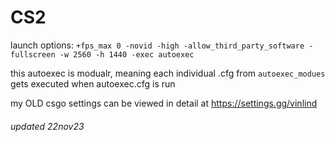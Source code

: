 # CS2
launch options: `+fps_max 0 -novid -high -allow_third_party_software -fullscreen -w 2560 -h 1440 -exec autoexec`

this autoexec is modualr, meaning each individual .cfg from `autoexec_modues` gets executed when autoexec.cfg is run

my OLD csgo settings can be viewed in detail at https://settings.gg/vinlind

###### updated 22nov23
